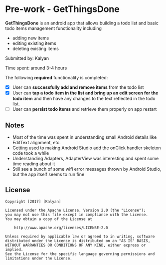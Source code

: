 # Pre-work - GetThingsDone

**GetThingsDone** is an android app that allows building a todo list and basic todo items management functionality including
- adding new items
- editing existing items
- deleting existing items

Submitted by: Kalyan

Time spent: around 3-4 hours

The following **required** functionality is completed:
* [X] User can **successfully add and remove items** from the todo list
* [X] User can **tap a todo item in the list and bring up an edit screen for the todo item** and then have any changes to the text reflected in the todo list.
* [ ] User can **persist todo items** and retrieve them properly on app restart

## Notes
- Most of the time was spent in understanding small Android details like EditText alignment, etc.
- Getting used to making Android Studio add the onClick handler skeleton code took a while
- Understanding Adapters, AdapterView was interesting and spent some time reading about it
- Still see a bunch of some wifi error messages thrown by Android Studio, but the app itself seems to run fine

## License

    Copyright [2017] [Kalyan]

    Licensed under the Apache License, Version 2.0 (the "License");
    you may not use this file except in compliance with the License.
    You may obtain a copy of the License at

        http://www.apache.org/licenses/LICENSE-2.0

    Unless required by applicable law or agreed to in writing, software
    distributed under the License is distributed on an "AS IS" BASIS,
    WITHOUT WARRANTIES OR CONDITIONS OF ANY KIND, either express or implied.
    See the License for the specific language governing permissions and
    limitations under the License.
